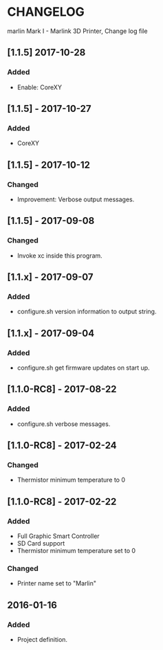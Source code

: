 # CHANGELOG
marlin Mark I - Marlink 3D Printer, Change log file

## [1.1.5] 2017-10-28
### Added
- Enable: CoreXY

## [1.1.5] - 2017-10-27
### Added
- CoreXY

## [1.1.5] - 2017-10-12
### Changed
- Improvement: Verbose output messages.

## [1.1.5] - 2017-09-08
### Changed
- Invoke xc inside this program.

## [1.1.x] - 2017-09-07
### Added
- configure.sh version information to output string.

## [1.1.x] - 2017-09-04
### Added
- configure.sh get firmware updates on start up.

## [1.1.0-RC8] - 2017-08-22
### Added
- configure.sh verbose messages.

## [1.1.0-RC8] - 2017-02-24
### Changed
- Thermistor minimum temperature to 0

## [1.1.0-RC8] - 2017-02-22
### Added
- Full Graphic Smart Controller
- SD Card support
- Thermistor minimum temperature set to 0
### Changed
- Printer name set to "Marlin"

## 2016-01-16
### Added
- Project definition.
